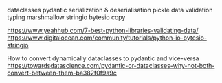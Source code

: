 dataclasses
pydantic
serialization & deserialisation
pickle
data validation
typing
marshmallow
stringio
bytesio
copy

https://www.yeahhub.com/7-best-python-libraries-validating-data/
https://www.digitalocean.com/community/tutorials/python-io-bytesio-stringio


How to convert dynamically dataclasses to pydantic and vice-versa
https://towardsdatascience.com/pydantic-or-dataclasses-why-not-both-convert-between-them-ba382f0f9a9c
